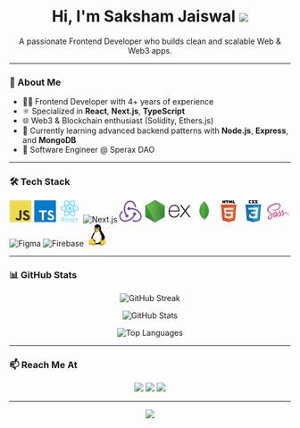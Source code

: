 <!-- ### Hi there 👋 -->
<!--
**sakshamjaiswal1/sakshamjaiswal1** is a ✨ _special_ ✨ repository because its `README.md` (this file) appears on your GitHub profile.-->

<h1 align="center">Hi, I'm Saksham Jaiswal <img src="https://media.giphy.com/media/hvRJCLFzcasrR4ia7z/giphy.gif" width="35"></h1>
<p align="center">A passionate Frontend Developer who builds clean and scalable Web & Web3 apps.</p>

---

### 🚀 About Me
- 🧑‍💻 Frontend Developer with 4+ years of experience
- ⚛️ Specialized in **React**, **Next.js**, **TypeScript**
- 🌐 Web3 & Blockchain enthusiast (Solidity, Ethers.js)
- 🌱 Currently learning advanced backend patterns with **Node.js**, **Express**, and **MongoDB**
- 💼 Software Engineer @ Sperax DAO

---

### 🛠️ Tech Stack
<p align="left">
  <img src="https://raw.githubusercontent.com/devicons/devicon/master/icons/javascript/javascript-original.svg" alt="JavaScript" width="40" height="40"/>
  <img src="https://raw.githubusercontent.com/devicons/devicon/master/icons/typescript/typescript-original.svg" alt="TypeScript" width="40" height="40"/>
  <img src="https://raw.githubusercontent.com/devicons/devicon/master/icons/react/react-original-wordmark.svg" alt="React" width="40" height="40"/>
  <img src="https://d2nir1j4sou8ez.cloudfront.net/wp-content/uploads/2021/12/nextjs-boilerplate-logo.png" alt="Next.js" width="40" height="40"/>
  <img src="https://raw.githubusercontent.com/devicons/devicon/master/icons/redux/redux-original.svg" alt="Redux" width="40" height="40"/>
  <img src="https://raw.githubusercontent.com/devicons/devicon/master/icons/nodejs/nodejs-original.svg" alt="Node.js" width="40" height="40"/>
  <img src="https://raw.githubusercontent.com/devicons/devicon/master/icons/express/express-original.svg" alt="Express.js" width="40" height="40"/>
  <img src="https://raw.githubusercontent.com/devicons/devicon/master/icons/mongodb/mongodb-original.svg" alt="MongoDB" width="40" height="40"/>
  <img src="https://raw.githubusercontent.com/devicons/devicon/master/icons/html5/html5-original-wordmark.svg" alt="HTML5" width="40" height="40"/>
  <img src="https://raw.githubusercontent.com/devicons/devicon/master/icons/css3/css3-original-wordmark.svg" alt="CSS3" width="40" height="40"/>
  <img src="https://raw.githubusercontent.com/devicons/devicon/master/icons/sass/sass-original.svg" alt="Sass" width="40" height="40"/>
  <img src="https://www.vectorlogo.zone/logos/figma/figma-icon.svg" alt="Figma" width="40" height="40"/>
  <img src="https://www.vectorlogo.zone/logos/firebase/firebase-icon.svg" alt="Firebase" width="40" height="40"/>
  <img src="https://raw.githubusercontent.com/devicons/devicon/master/icons/linux/linux-original.svg" alt="Linux" width="40" height="40"/>
</p>

---

### 📊 GitHub Stats
<p align="center">
  <img height="195" width="515" src="https://github-readme-streak-stats.vercel.app/?user=sakshamjaiswal1&theme=tokyonight" alt="GitHub Streak" />
</p>
<p align="center">
  <img height="195" width="515" src="https://github-readme-stats.vercel.app/api?username=sakshamjaiswal1&show_icons=true&theme=tokyonight" alt="GitHub Stats" />
</p>
<p align="center">
  <img height="195" width="515" src="https://github-readme-stats.vercel.app/api/top-langs/?username=sakshamjaiswal1&layout=compact&theme=tokyonight" alt="Top Languages" />
</p>

---

### 📫 Reach Me At
<p align="center">
  <a href="mailto:sjais973@gmail.com"><img src="https://img.shields.io/badge/email-D14836?style=for-the-badge&logo=gmail&logoColor=white" /></a>
  <a href="https://www.linkedin.com/in/sakshamjaiswal1/"><img src="https://img.shields.io/badge/linkedin-0077B5?style=for-the-badge&logo=linkedin&logoColor=white" /></a>
  <a href="https://www.instagram.com/sakshamjaiswal1/"><img src="https://img.shields.io/badge/instagram-E4405F?style=for-the-badge&logo=instagram&logoColor=white" /></a>
</p>

---

<p align="center">
  <img src="https://quotes-github-readme.vercel.app/api?type=horizontal&theme=tokyonight" />
</p>
